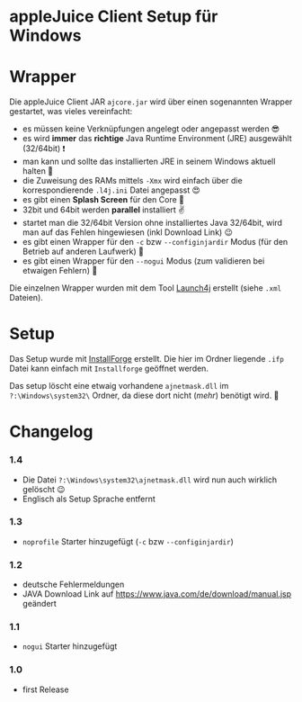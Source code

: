# appleJuice Client Setup für Windows

# Wrapper
Die appleJuice Client JAR `ajcore.jar` wird über einen sogenannten Wrapper gestartet, was vieles vereinfacht:

- es müssen keine Verknüpfungen angelegt oder angepasst werden :sunglasses:
- es wird **immer** das **richtige** Java Runtime Environment (JRE) ausgewählt (32/64bit) :exclamation:
- man kann und sollte das installierten JRE in seinem Windows aktuell halten :dizzy:
- die Zuweisung des RAMs mittels `-Xmx` wird einfach über die korrespondierende `.l4j.ini` Datei angepasst :heart_eyes:
- es gibt einen **Splash Screen** für den Core :rocket: 
- 32bit und 64bit werden **parallel** installiert :v:
- startet man die 32/64bit Version ohne installiertes Java 32/64bit, wird man auf das Fehlen hingewiesen (inkl Download Link) :wink:
- es gibt einen Wrapper für den `-c` bzw `--configinjardir` Modus (für den Betrieb auf anderen Laufwerk) :floppy_disk:
- es gibt einen Wrapper für den `--nogui` Modus (zum validieren bei etwaigen Fehlern) :bug:

Die einzelnen Wrapper wurden mit dem Tool [Launch4j](http://launch4j.sourceforge.net) erstellt (siehe `.xml` Dateien).

# Setup

Das Setup wurde mit [InstallForge](https://installforge.net) erstellt.
Die hier im Ordner liegende `.ifp` Datei kann einfach mit `Installforge` geöffnet werden.

Das setup löscht eine etwaig vorhandene `ajnetmask.dll` im `?:\Windows\system32\` Ordner, da diese dort nicht (_mehr_) benötigt wird. :put_litter_in_its_place: 

# Changelog

### 1.4
- Die Datei `?:\Windows\system32\ajnetmask.dll` wird nun auch wirklich gelöscht :wink:
- Englisch als Setup Sprache entfernt

### 1.3
- `noprofile` Starter hinzugefügt (`-c` bzw `--configinjardir`)

### 1.2
- deutsche Fehlermeldungen
- JAVA Download Link auf https://www.java.com/de/download/manual.jsp geändert 

### 1.1
- `nogui` Starter hinzugefügt
 
### 1.0
- first Release
